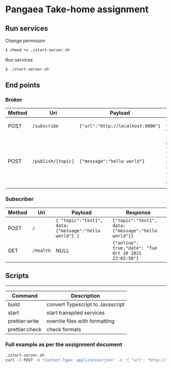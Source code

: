 # Pangaea Take-home assignment

## Run services

Change permisson

```sh
$ chmod +x ./start-server.sh
```

Run services

```sh
$ ./start-server.sh
```

## End points

### Broker

| Method | Uri          | Payload                           | Response                                             |
| ------ | ------------ | --------------------------------- | ---------------------------------------------------- |
| POST   | `/subscribe` | `{"url":"http://localhost:9000"}` | `{"url": "http://localhost:9001","topic": "topic2"}` |
| POST | `/publish/[topic]` |`{"message":"hello world"}` | `{ "message": "Sent to 2 out of 2 subscribers.", "details": [ { "sent": true, "payload": { "name": "ali", "message": "hi" }, "topic": "topic2", "url": "http://localhost:9000" }, { "sent": true, "payload": { "name": "ali", "message": "hi" }, "topic": "topic2", "url": "http://localhost:9001" } ] }`

### Subscriber

| Method | Uri       | Payload                                                | Response                                              |
| ------ | --------- | ------------------------------------------------------ | ----------------------------------------------------- |
| POST   | `/`       | `{ "topic":"test1", data: {"message":"hello world"} }` | `{"topic":"test1", data: {"message":"hello world"}}`  |
| GET    | `/health` | NULL                                                   | `{"online": true,"date": "Tue Oct 26 2021 22:02:58"}` |

## Scripts

---

| Command        | Description                      |
| -------------- | -------------------------------- |
| build          | convert Typescript to Javascript |
| start          | start transpiled services        |
| prettier:write | overrite files with formatting   |
| prettier:check | check formats                    |

### Full example as per the assignment document

```sh
./start-server.sh
curl -X POST -H "Content-Type: application/json" -d '{ "url": "http://localhost:9000/test1"}' http://localhost:8000/subscribe/topic1 curl -X POST -H "Content-Type: application/json" -d '{ "url": "http://localhost:9000/test2"}' http://localhost:8000/subscribe/topic1 curl -X POST -H "Content-Type: application/json" -d '{"message": "hello"}' http://localhost:8000/publish/topic1
```
